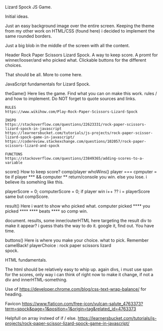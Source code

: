 Lizard Spock JS Game. 

Initial ideas. 

Just an easy background image over the entire screen. 
Keeping the theme from my other work on HTML/CSS (found here) i decided 
to implement the same rounded borders. 

Just a big blob in the middle of the screen with all the content. 

Header Rock Paper Scissors Lizard Spock. 
A way to keep score. 
A promt for winner/looser/and who picked what. 
Clickable buttons for the different choices. 

That should be all. 
More to come here. 

JavaScript fundamentals for Lizard Spock. 

theGame() 
	Here lies the game. 
	Find what you can on make this work.
	rules / and how to implement. 
	Do NOT forget to quote sources and links. 
	
	RULES 
	https://www.wikihow.com/Play-Rock-Paper-Scissors-Lizard-Spock
	
	INSPO 
	https://stackoverflow.com/questions/22623331/rock-paper-scissors-lizard-spock-in-javascript
	https://learnersbucket.com/tutorials/js-projects/rock-paper-scissor-lizard-spock-game-in-javascript/
	https://codereview.stackexchange.com/questions/102057/rock-paper-scissors-lizard-and-spock
	
	FUNCTONS
	https://stackoverflow.com/questions/23849365/adding-scores-to-a-variable

score()
	How to keep score? 
	comp/player
		whoWins()
			player === cpmputer = tie
			if player *** && computer ** return/console you win. 
			else you lose. 
		i believe its somehing like this. 

playerScore = 0;
	computerScore = 0;
		if player win i++ ?? i = playerScore
		same but compScore. 

result()
	Here i want to show who picked what.
	computer picked **** you picked ****
	**** beats **** so comp win.

document. results, some inner/outerHTML here targeting the result div
	to make it appear? i guess thats the way to do it. 
	google it, find out. You have time. 

buttons()
	Here is where you make your choice.
	what to pick. Remember camelBack! 
	playerChoice : 	rock
			paper
			scissors
			lizard	
			spock. 

HTML fundamentals. 

The html should be relatively easy to whip up. 
again divs, i must use span for the scores, only way i can 
think of right now to make it change, if not a div and innerHTML-something. 

Use of https://developer.chrome.com/blog/css-text-wrap-balance/
for heading. 

Favicon https://www.flaticon.com/free-icon/vulcan-salute_4763373?term=spock&page=1&position=1&origin=tag&related_id=4763373

Helpfull on array insteed of if / else. 
https://learnersbucket.com/tutorials/js-projects/rock-paper-scissor-lizard-spock-game-in-javascript/
